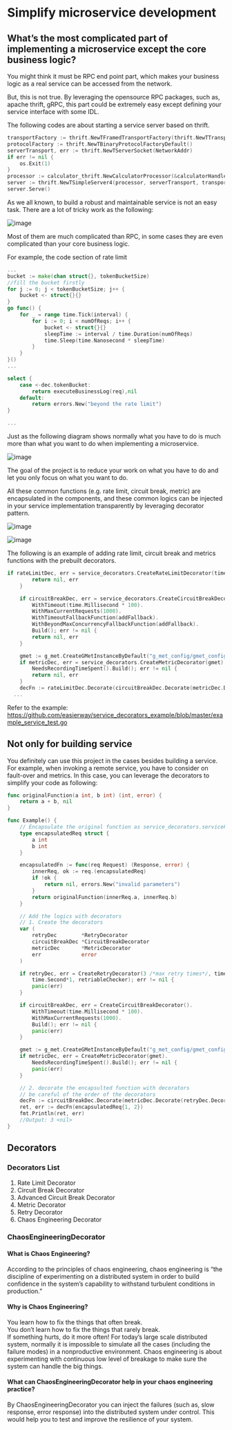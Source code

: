 # Simplify microservice development
## What’s the most complicated part of implementing a microservice except the core business logic?

You might think it must be RPC end point part, which makes your business logic as a real service can be accessed from the network.

But, this is not true. By leveraging the opensource RPC packages, such as, apache thrift, gRPC, this part could be extremely easy except defining your service interface with some IDL.

The following codes are about starting a service server based on thrift.
```Go
transportFactory := thrift.NewTFramedTransportFactory(thrift.NewTTransportFactory())
protocolFactory := thrift.NewTBinaryProtocolFactoryDefault()
serverTransport, err := thrift.NewTServerSocket(NetworkAddr)
if err != nil {
	os.Exit(1)
}
processor := calculator_thrift.NewCalculatorProcessor(&calculatorHandler{})
server := thrift.NewTSimpleServer4(processor, serverTransport, transportFactory, protocolFactory)
server.Serve()
```
As we all known, to build a robust and maintainable service is not an easy task. There are a lot of tricky work as the following:

![image](https://github.com/easierway/service_decorators/blob/master/doc_pics/other_functions.jpg)

Most of them are much complicated than RPC, in some cases they are even complicated than your core business logic.

For example, the code section of rate limit

```Go
...
bucket := make(chan struct{}, tokenBucketSize)
//fill the bucket firstly
for j := 0; j < tokenBucketSize; j++ {
	bucket <- struct{}{}
}
go func() {
	for _ = range time.Tick(interval) {
		for i := 0; i < numOfReqs; i++ {
			bucket <- struct{}{}
			sleepTime := interval / time.Duration(numOfReqs)
			time.Sleep(time.Nanosecond * sleepTime)
		}
	}
}()
...

select {
	case <-dec.tokenBucket:
		return executeBusinessLog(req),nil
	default:
		return errors.New("beyond the rate limit")
}

...

```

Just as the following diagram shows normally what you have to do is much more than what you want to do when implementing a microservice.

![image](https://github.com/easierway/service_decorators/blob/master/doc_pics/to_do.jpg)

The goal of the project is to reduce your work on what you have to do and let you only focus on what you want to do.

All these common functions (e.g. rate limit, circuit break, metric) are encapsulated in the components, and these common logics can be injected in your service implementation transparently by leveraging decorator pattern.

![image](https://github.com/easierway/service_decorators/blob/master/doc_pics/decorator_pattern.jpg)

![image](https://github.com/easierway/service_decorators/blob/master/doc_pics/decorators.jpg)

The following is an example of adding rate limit, circuit break and metrics functions with the prebuilt decorators.

```Go
if rateLimitDec, err = service_decorators.CreateRateLimitDecorator(time.Millisecond*1, 100); err != nil {
		return nil, err
	}

	if circuitBreakDec, err = service_decorators.CreateCircuitBreakDecorator().
		WithTimeout(time.Millisecond * 100).
		WithMaxCurrentRequests(1000).
		WithTimeoutFallbackFunction(addFallback).
		WithBeyondMaxConcurrencyFallbackFunction(addFallback).
		Build(); err != nil {
		return nil, err
	}

	gmet := g_met.CreateGMetInstanceByDefault("g_met_config/gmet_config.xml")
	if metricDec, err = service_decorators.CreateMetricDecorator(gmet).
		NeedsRecordingTimeSpent().Build(); err != nil {
		return nil, err
	}
	decFn := rateLimitDec.Decorate(circuitBreakDec.Decorate(metricDec.Decorate(innerFn)))
  ...
```
Refer to the example: https://github.com/easierway/service_decorators_example/blob/master/example_service_test.go

## Not only for building service
You definitely can use this project in the cases besides building a service. For example, when invoking a remote service, you have to consider on fault-over and metrics. In this case, you can leverage the decorators to simplify your code as following:
```Go
func originalFunction(a int, b int) (int, error) {
	return a + b, nil
}

func Example() {
	// Encapsulate the original function as service_decorators.serviceFunc method signature
	type encapsulatedReq struct {
		a int
		b int
	}

	encapsulatedFn := func(req Request) (Response, error) {
		innerReq, ok := req.(encapsulatedReq)
		if !ok {
			return nil, errors.New("invalid parameters")
		}
		return originalFunction(innerReq.a, innerReq.b)
	}

	// Add the logics with decorators
	// 1. Create the decorators
	var (
		retryDec        *RetryDecorator
		circuitBreakDec *CircuitBreakDecorator
		metricDec       *MetricDecorator
		err             error
	)

	if retryDec, err = CreateRetryDecorator(3 /*max retry times*/, time.Second*1,
		time.Second*1, retriableChecker); err != nil {
		panic(err)
	}

	if circuitBreakDec, err = CreateCircuitBreakDecorator().
		WithTimeout(time.Millisecond * 100).
		WithMaxCurrentRequests(1000).
		Build(); err != nil {
		panic(err)
	}

	gmet := g_met.CreateGMetInstanceByDefault("g_met_config/gmet_config.xml")
	if metricDec, err = CreateMetricDecorator(gmet).
		NeedsRecordingTimeSpent().Build(); err != nil {
		panic(err)
	}

	// 2. decorate the encapsulted function with decorators
	// be careful of the order of the decorators
	decFn := circuitBreakDec.Decorate(metricDec.Decorate(retryDec.Decorator(encapsulatedFn)))
	ret, err := decFn(encapsulatedReq{1, 2})
	fmt.Println(ret, err)
	//Output: 3 <nil>
}
```
## Decorators
### Decorators List
1. Rate Limit Decorator
2. Circuit Break Decorator
3. Advanced Circuit Break Decorator
4. Metric Decorator
5. Retry Decorator
6. Chaos Engineering Decorator

### ChaosEngineeringDecorator
#### What is Chaos Engineering?
According to the principles of chaos engineering, chaos engineering is “the discipline of experimenting on a distributed system in order to build confidence in the system’s capability to withstand turbulent conditions in production.”

#### Why is Chaos Engineering?
You learn how to fix the things that often break.  
You don’t learn how to fix the things that rarely break.  
If something hurts, do it more often!
For today’s large scale distributed system, normally it is impossible to simulate all the cases (including the failure modes) in a nonproductive environment. Chaos engineering is about experimenting with continuous low level of breakage to make sure the system can handle the big things.

#### What can ChaosEngineeringDecorator help in your chaos engineering practice?
By ChaosEngineeringDecorator you can inject the failures (such as, slow response, error response) into the distributed system under control. This would help you to test and improve the resilience of your system. 
